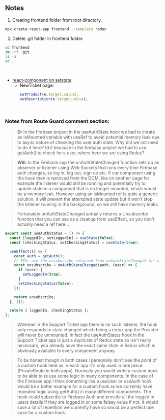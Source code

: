 ## Notes

1. Creating frontend folder from root directory.

```sh
npx create-react-app frontend --template redux
```

2. Delete .git folder in frontend folder.

```sh
cd frontend
rm -rf .git
ls -a
cd ..
```

&nbsp;

- [react-component on setstate](https://reactjs.org/docs/react-component.html#setstate)
  - NewTicket page:
    ```js
    setProduct(e.target.value);
    setDescription(e.target.value);
    ```

&nbsp;

### Notes from Route Guard comment section:

> <b>Q:</b> In the firebase project in the useAuthState hook we had to create an isMounted variable with useRef to avoid potential memory leak due to async nature of checking the user auth state. Why did we not need to do it here? Id it because in the firebase project we had to use getAuth() to check for a user, where here we are using Redux?

> <b>Will:</b> In the Firebase app the onAuthStateChanged function sets up an observer or listener using Web Sockets that runs every time Firebase auth changes, so log in, log out, sign up etc. If our component using the hook then is removed from the DOM, like on another page for example the listener would still be running and potentially try to update state in a component that is no longer mounted, which would be a memory leak. However using an isMounted ref is quite a generic solution, it will prevent the attempted state update but it won't stop the listener running in the background, so we still have memory leaks.

> Fortunately onAuthStateChanged actually returns a Unsubscribe function that you can use as a cleanup from useEffect, so you don't actually need a ref here...

```js
export const useAuthStatus = () => {
  const [loggedIn, setLoggedIn] = useState(false);
  const [checkingStatus, setCheckingStatus] = useState(true);

  useEffect(() => {
    const auth = getAuth();
    // FIX: use the unsubscribe returned from onAuthStateChanged for cleanup
    const unsubscribe = onAuthStateChanged(auth, (user) => {
      if (user) {
        setLoggedIn(true);
      }
      setCheckingStatus(false);
    });

    return unsubscribe;
  }, []);

  return { loggedIn, checkingStatus };
};
```

> Whereas in the Support Ticket app there is no such listener, the hook only responds to state changed which being a redux app the Provider will never be unmounted. In fact the useAuthStatus hook in the Support Ticket app is just a duplicate of Redux state so isn't really necessary, you already have the exact same state in Redux which is obviously available to every component anyway.

> To be honest though in both cases I personally don't see the point of a custom hook here as in each app it's only used in one place (PrivateRoute in both apps). Normally you would write a custom hook to be able to re use some logic in many components. In the case of the Firebase app I think something like a useUser or useAuth hook would be a better example for a custom hook as we currently have repeated logic using getAuth() in many different components. The hook could subscribe to Firebase Auth and provide all the logged in users details if they are logged in or some falsey value if not. It would save a lot of repetition we currently have so would be a perfect use case for a custom hook.
